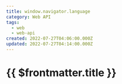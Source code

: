 ```yaml
---
title: window.navigator.language
category: Web API
tags:
  - web
  - web-api
created: 2022-07-27T04:06:00.000Z
updated: 2022-07-27T04:14:00.000Z
---
```


# {{ $frontmatter.title }}
